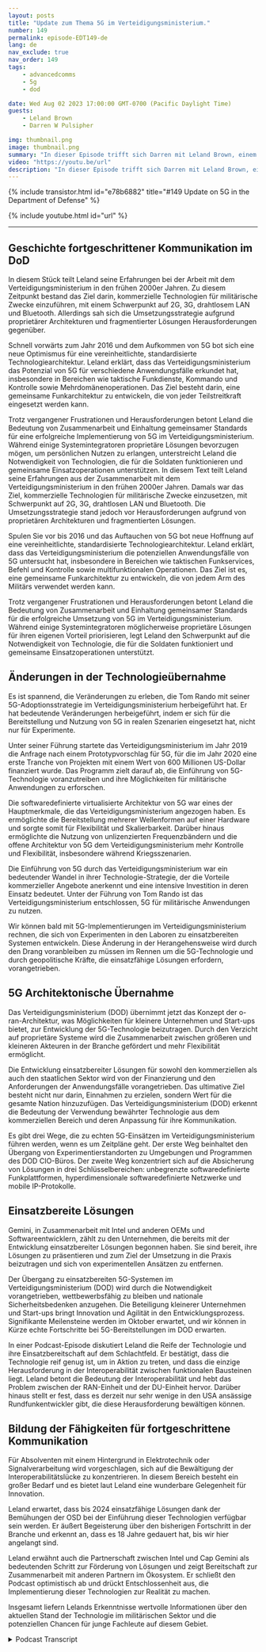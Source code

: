 ```yaml
---
layout: posts
title: "Update zum Thema 5G im Verteidigungsministerium."
number: 149
permalink: episode-EDT149-de
lang: de
nav_exclude: true
nav_order: 149
tags:
    - advancedcomms
    - 5g
    - dod

date: Wed Aug 02 2023 17:00:00 GMT-0700 (Pacific Daylight Time)
guests:
    - Leland Brown
    - Darren W Pulsipher

img: thumbnail.png
image: thumbnail.png
summary: "In dieser Episode trifft sich Darren mit Leland Brown, einem leitenden Ingenieur bei Capgemini und einem früheren Gast der Show, um die bevorstehenden Fortschritte der 5G-Technologie im US-Verteidigungsministerium zu diskutieren."
video: "https://youtu.be/url"
description: "In dieser Episode trifft sich Darren mit Leland Brown, einem leitenden Ingenieur bei Capgemini und einem früheren Gast der Show, um die bevorstehenden Fortschritte der 5G-Technologie im US-Verteidigungsministerium zu diskutieren."
---
```


<div>
{% include transistor.html id="e78b6882" title="#149 Update on 5G in the Department of Defense" %}

{% include youtube.html id="url" %}
</div>

---

## Geschichte fortgeschrittener Kommunikation im DoD

In diesem Stück teilt Leland seine Erfahrungen bei der Arbeit mit dem Verteidigungsministerium in den frühen 2000er Jahren. Zu diesem Zeitpunkt bestand das Ziel darin, kommerzielle Technologien für militärische Zwecke einzuführen, mit einem Schwerpunkt auf 2G, 3G, drahtlosem LAN und Bluetooth. Allerdings sah sich die Umsetzungsstrategie aufgrund proprietärer Architekturen und fragmentierter Lösungen Herausforderungen gegenüber.

Schnell vorwärts zum Jahr 2016 und dem Aufkommen von 5G bot sich eine neue Optimismus für eine vereinheitlichte, standardisierte Technologiearchitektur. Leland erklärt, dass das Verteidigungsministerium das Potenzial von 5G für verschiedene Anwendungsfälle erkundet hat, insbesondere in Bereichen wie taktische Funkdienste, Kommando und Kontrolle sowie Mehrdomänenoperationen. Das Ziel besteht darin, eine gemeinsame Funkarchitektur zu entwickeln, die von jeder Teilstreitkraft eingesetzt werden kann.

Trotz vergangener Frustrationen und Herausforderungen betont Leland die Bedeutung von Zusammenarbeit und Einhaltung gemeinsamer Standards für eine erfolgreiche Implementierung von 5G im Verteidigungsministerium. Während einige Systemintegratoren proprietäre Lösungen bevorzugen mögen, um persönlichen Nutzen zu erlangen, unterstreicht Leland die Notwendigkeit von Technologien, die für die Soldaten funktionieren und gemeinsame Einsatzoperationen unterstützen. In diesem Text teilt Leland seine Erfahrungen aus der Zusammenarbeit mit dem Verteidigungsministerium in den frühen 2000er Jahren. Damals war das Ziel, kommerzielle Technologien für militärische Zwecke einzusetzen, mit Schwerpunkt auf 2G, 3G, drahtlosen LAN und Bluetooth. Die Umsetzungsstrategie stand jedoch vor Herausforderungen aufgrund von proprietären Architekturen und fragmentierten Lösungen.

Spulen Sie vor bis 2016 und das Auftauchen von 5G bot neue Hoffnung auf eine vereinheitlichte, standardisierte Technologiearchitektur. Leland erklärt, dass das Verteidigungsministerium die potenziellen Anwendungsfälle von 5G untersucht hat, insbesondere in Bereichen wie taktischen Funkservices, Befehl und Kontrolle sowie multifunktionalen Operationen. Das Ziel ist es, eine gemeinsame Funkarchitektur zu entwickeln, die von jedem Arm des Militärs verwendet werden kann.

Trotz vergangener Frustrationen und Herausforderungen betont Leland die Bedeutung von Zusammenarbeit und Einhaltung gemeinsamer Standards für die erfolgreiche Umsetzung von 5G im Verteidigungsministerium. Während einige Systemintegratoren möglicherweise proprietäre Lösungen für ihren eigenen Vorteil priorisieren, legt Leland den Schwerpunkt auf die Notwendigkeit von Technologie, die für die Soldaten funktioniert und gemeinsame Einsatzoperationen unterstützt.

## Änderungen in der Technologieübernahme

Es ist spannend, die Veränderungen zu erleben, die Tom Rando mit seiner 5G-Adoptionsstrategie im Verteidigungsministerium herbeigeführt hat. Er hat bedeutende Veränderungen herbeigeführt, indem er sich für die Bereitstellung und Nutzung von 5G in realen Szenarien eingesetzt hat, nicht nur für Experimente.

Unter seiner Führung startete das Verteidigungsministerium im Jahr 2019 die Anfrage nach einem Prototypvorschlag für 5G, für die im Jahr 2020 eine erste Tranche von Projekten mit einem Wert von 600 Millionen US-Dollar finanziert wurde. Das Programm zielt darauf ab, die Einführung von 5G-Technologie voranzutreiben und ihre Möglichkeiten für militärische Anwendungen zu erforschen.

Die softwaredefinierte virtualisierte Architektur von 5G war eines der Hauptmerkmale, die das Verteidigungsministerium angezogen haben. Es ermöglichte die Bereitstellung mehrerer Wellenformen auf einer Hardware und sorgte somit für Flexibilität und Skalierbarkeit. Darüber hinaus ermöglichte die Nutzung von unlizenzierten Frequenzbändern und die offene Architektur von 5G dem Verteidigungsministerium mehr Kontrolle und Flexibilität, insbesondere während Kriegsszenarien.

Die Einführung von 5G durch das Verteidigungsministerium war ein bedeutender Wandel in ihrer Technologie-Strategie, der die Vorteile kommerzieller Angebote anerkennt und eine intensive Investition in deren Einsatz bedeutet. Unter der Führung von Tom Rando ist das Verteidigungsministerium entschlossen, 5G für militärische Anwendungen zu nutzen.

Wir können bald mit 5G-Implementierungen im Verteidigungsministerium rechnen, die sich von Experimenten in den Laboren zu einsatzbereiten Systemen entwickeln. Diese Änderung in der Herangehensweise wird durch den Drang voranbleiben zu müssen im Rennen um die 5G-Technologie und durch geopolitische Kräfte, die einsatzfähige Lösungen erfordern, vorangetrieben.

## 5G Architektonische Übernahme

Das Verteidigungsministerium (DOD) übernimmt jetzt das Konzept der o-ran-Architektur, was Möglichkeiten für kleinere Unternehmen und Start-ups bietet, zur Entwicklung der 5G-Technologie beizutragen. Durch den Verzicht auf proprietäre Systeme wird die Zusammenarbeit zwischen größeren und kleineren Akteuren in der Branche gefördert und mehr Flexibilität ermöglicht.

Die Entwicklung einsatzbereiter Lösungen für sowohl den kommerziellen als auch den staatlichen Sektor wird von der Finanzierung und den Anforderungen der Anwendungsfälle vorangetrieben. Das ultimative Ziel besteht nicht nur darin, Einnahmen zu erzielen, sondern Wert für die gesamte Nation hinzuzufügen. Das Verteidigungsministerium (DOD) erkennt die Bedeutung der Verwendung bewährter Technologie aus dem kommerziellen Bereich und deren Anpassung für ihre Kommunikation.

Es gibt drei Wege, die zu echten 5G-Einsätzen im Verteidigungsministerium führen werden, wenn es um Zeitpläne geht. Der erste Weg beinhaltet den Übergang von Experimentierstandorten zu Umgebungen und Programmen des DOD CIO-Büros. Der zweite Weg konzentriert sich auf die Absicherung von Lösungen in drei Schlüsselbereichen: unbegrenzte softwaredefinierte Funkplattformen, hyperdimensionale softwaredefinierte Netzwerke und mobile IP-Protokolle.

## Einsatzbereite Lösungen

Gemini, in Zusammenarbeit mit Intel und anderen OEMs und Softwareentwicklern, zählt zu den Unternehmen, die bereits mit der Entwicklung einsatzbereiter Lösungen begonnen haben. Sie sind bereit, ihre Lösungen zu präsentieren und zum Ziel der Umsetzung in die Praxis beizutragen und sich von experimentellen Ansätzen zu entfernen.

Der Übergang zu einsatzbereiten 5G-Systemen im Verteidigungsministerium (DOD) wird durch die Notwendigkeit vorangetrieben, wettbewerbsfähig zu bleiben und nationale Sicherheitsbedenken anzugehen. Die Beteiligung kleinerer Unternehmen und Start-ups bringt Innovation und Agilität in den Entwicklungsprozess. Signifikante Meilensteine werden im Oktober erwartet, und wir können in Kürze echte Fortschritte bei 5G-Bereitstellungen im DOD erwarten.

In einer Podcast-Episode diskutiert Leland die Reife der Technologie und ihre Einsatzbereitschaft auf dem Schlachtfeld. Er bestätigt, dass die Technologie reif genug ist, um in Aktion zu treten, und dass die einzige Herausforderung in der Interoperabilität zwischen funktionalen Bausteinen liegt. Leland betont die Bedeutung der Interoperabilität und hebt das Problem zwischen der RAN-Einheit und der DU-Einheit hervor. Darüber hinaus stellt er fest, dass es derzeit nur sehr wenige in den USA ansässige Rundfunkentwickler gibt, die diese Herausforderung bewältigen können.

## Bildung der Fähigkeiten für fortgeschrittene Kommunikation

Für Absolventen mit einem Hintergrund in Elektrotechnik oder Signalverarbeitung wird vorgeschlagen, sich auf die Bewältigung der Interoperabilitätslücke zu konzentrieren. In diesem Bereich besteht ein großer Bedarf und es bietet laut Leland eine wunderbare Gelegenheit für Innovation.

Leland erwartet, dass bis 2024 einsatzfähige Lösungen dank der Bemühungen der OSD bei der Einführung dieser Technologien verfügbar sein werden. Er äußert Begeisterung über den bisherigen Fortschritt in der Branche und erkennt an, dass es 18 Jahre gedauert hat, bis wir hier angelangt sind.

Leland erwähnt auch die Partnerschaft zwischen Intel und Cap Gemini als bedeutenden Schritt zur Förderung von Lösungen und zeigt Bereitschaft zur Zusammenarbeit mit anderen Partnern im Ökosystem. Er schließt den Podcast optimistisch ab und drückt Entschlossenheit aus, die Implementierung dieser Technologien zur Realität zu machen.

Insgesamt liefern Lelands Erkenntnisse wertvolle Informationen über den aktuellen Stand der Technologie im militärischen Sektor und die potenziellen Chancen für junge Fachleute auf diesem Gebiet.



<details>
<summary> Podcast Transcript </summary>

<p></p>

</details>
